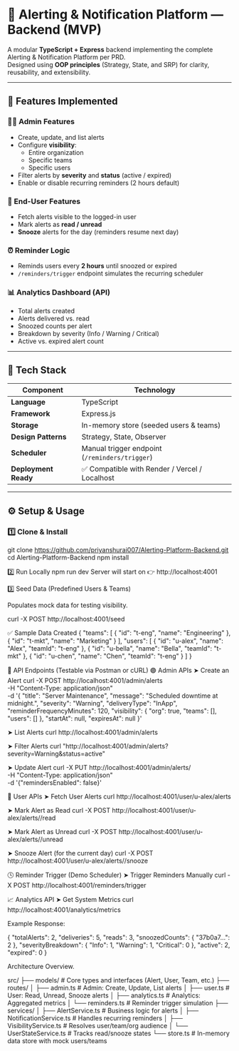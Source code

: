 # 🧠 Alerting & Notification Platform — Backend (MVP)

A modular **TypeScript + Express** backend implementing the complete Alerting & Notification Platform per PRD.  
Designed using **OOP principles** (Strategy, State, and SRP) for clarity, reusability, and extensibility.

---

## 🚀 Features Implemented

### 👩‍💼 Admin Features
- Create, update, and list alerts
- Configure **visibility**:
  - Entire organization  
  - Specific teams  
  - Specific users
- Filter alerts by **severity** and **status** (active / expired)
- Enable or disable recurring reminders (2 hours default)

### 👤 End-User Features
- Fetch alerts visible to the logged-in user
- Mark alerts as **read / unread**
- **Snooze** alerts for the day (reminders resume next day)

### ⏰ Reminder Logic
- Reminds users every **2 hours** until snoozed or expired  
- `/reminders/trigger` endpoint simulates the recurring scheduler

### 📊 Analytics Dashboard (API)
- Total alerts created  
- Alerts delivered vs. read  
- Snoozed counts per alert  
- Breakdown by severity (Info / Warning / Critical)  
- Active vs. expired alert count

---

## 🧱 Tech Stack

| Component | Technology |
|------------|-------------|
| **Language** | TypeScript |
| **Framework** | Express.js |
| **Storage** | In-memory store (seeded users & teams) |
| **Design Patterns** | Strategy, State, Observer |
| **Scheduler** | Manual trigger endpoint (`/reminders/trigger`) |
| **Deployment Ready** | ✅ Compatible with Render / Vercel / Localhost |

---

## ⚙️ Setup & Usage

### 1️⃣ Clone & Install

git clone https://github.com/priyanshurai007/Alerting-Platform-Backend.git
cd Alerting-Platform-Backend
npm install


2️⃣ Run Locally
npm run dev
Server will start on 👉 http://localhost:4001


3️⃣ Seed Data (Predefined Users & Teams)

Populates mock data for testing visibility.

curl -X POST http://localhost:4001/seed

✅ Sample Data Created
{
  "teams": [
    { "id": "t-eng", "name": "Engineering" },
    { "id": "t-mkt", "name": "Marketing" }
  ],
  "users": [
    { "id": "u-alex", "name": "Alex", "teamId": "t-eng" },
    { "id": "u-bella", "name": "Bella", "teamId": "t-mkt" },
    { "id": "u-chen", "name": "Chen", "teamId": "t-eng" }
  ]
}



🧪 API Endpoints (Testable via Postman or cURL)
🟣 Admin APIs
➤ Create an Alert
curl -X POST http://localhost:4001/admin/alerts \
  -H "Content-Type: application/json" \
  -d '{
    "title": "Server Maintenance",
    "message": "Scheduled downtime at midnight.",
    "severity": "Warning",
    "deliveryType": "InApp",
    "reminderFrequencyMinutes": 120,
    "visibility": { "org": true, "teams": [], "users": [] },
    "startAt": null,
    "expiresAt": null
  }'

➤ List Alerts
curl http://localhost:4001/admin/alerts

➤ Filter Alerts
curl "http://localhost:4001/admin/alerts?severity=Warning&status=active"

➤ Update Alert
curl -X PUT http://localhost:4001/admin/alerts/<alertId> \
  -H "Content-Type: application/json" \
  -d '{"remindersEnabled": false}'

🔵 User APIs
➤ Fetch User Alerts
curl http://localhost:4001/user/u-alex/alerts

➤ Mark Alert as Read
curl -X POST http://localhost:4001/user/u-alex/alerts/<alertId>/read

➤ Mark Alert as Unread
curl -X POST http://localhost:4001/user/u-alex/alerts/<alertId>/unread

➤ Snooze Alert (for the current day)
curl -X POST http://localhost:4001/user/u-alex/alerts/<alertId>/snooze

🕓 Reminder Trigger (Demo Scheduler)
➤ Trigger Reminders Manually
curl -X POST http://localhost:4001/reminders/trigger

📈 Analytics API
➤ Get System Metrics
curl http://localhost:4001/analytics/metrics


Example Response:

{
  "totalAlerts": 2,
  "deliveries": 5,
  "reads": 3,
  "snoozedCounts": { "37b0a7...": 2 },
  "severityBreakdown": { "Info": 1, "Warning": 1, "Critical": 0 },
  "active": 2,
  "expired": 0
}

Architecture Overview.

src/
├── models/                # Core types and interfaces (Alert, User, Team, etc.)
├── routes/
│   ├── admin.ts           # Admin: Create, Update, List alerts
│   ├── user.ts            # User: Read, Unread, Snooze alerts
│   ├── analytics.ts       # Analytics: Aggregated metrics
│   └── reminders.ts       # Reminder trigger simulation
├── services/
│   ├── AlertService.ts        # Business logic for alerts
│   ├── NotificationService.ts # Handles recurring reminders
│   ├── VisibilityService.ts   # Resolves user/team/org audience
│   └── UserStateService.ts    # Tracks read/snooze states
└── store.ts               # In-memory data store with mock users/teams

```bash
